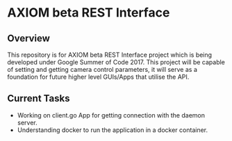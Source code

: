 # AXIOM beta REST Interface

## Overview
This repository is for AXIOM beta REST Interface project which is being developed under Google Summer of Code 2017. This project will be capable of setting and getting camera control parameters, it will serve as a foundation for future higher level GUIs/Apps that utilise the API.

## Current Tasks
- Working on client.go App for getting connection with the daemon server.
- Understanding docker to run the application in a docker container.
